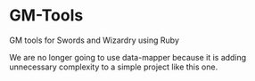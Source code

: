 # GM-Tools

GM tools for Swords and Wizardry using Ruby

We are no longer going to use data-mapper because it is adding unnecessary complexity to a simple project like this one.
